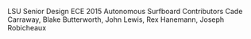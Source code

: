 LSU Senior Design ECE 2015
Autonomous Surfboard
Contributors
Cade Carraway, Blake Butterworth, John Lewis, Rex Hanemann, Joseph Robicheaux
